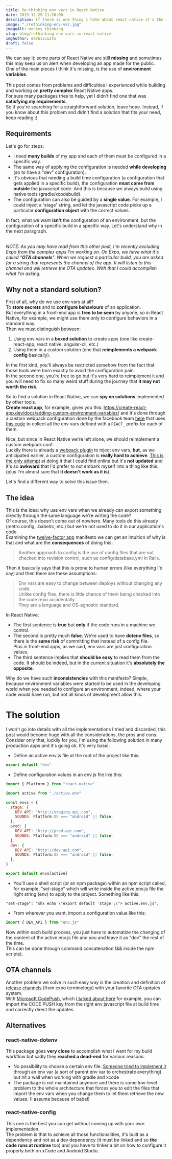 ```yaml
---
title: Re-thinking env vars in React Native
date: 2019-12-29 11:20:00
description: If there is one thing I hate about react native it's the inexistent way of using environment variables
image: "./rethinking-env-var.jpg"
imageAlt: monkey thinking
slug: blog/rethinking-env-vars-in-react-native
imgAuthor: earbiscuits
draft: false
---
```


We can say it: some parts of React Native are still **missing** and sometimes this may keep us on alert when developing an app made for the public.<br/>
One of the main pieces I think it's missing, is the use of **environment variables**.
<br /><br />
This post comes from problems and difficulties I experienced while building and working on **pretty complex** React Native apps.<br/>
For sure many packages tries to help, yet I didn't find one that was **satisfying my requirements**.<br/>
So if you're searching for a straightforward solution, leave hope. Instead, if you know about this problem and didn't find a solution that fits your need, keep reading :)

## Requirements

Let's go for steps:

- I need **many builds** of my app and each of them must be configured in a specific way.
- The same way of applying the configuration is needed **while developing** (so to have a "dev" configuration).
- It's obvious that needing a build time configuration (a configuration that gets applied in a specific build), the configuration **must come from outside** the javascript code. And this is because we always build using native tools (gradle/xcodebuild).
- The configuration can also be guided by a **single value**.
  For example, I could inject a 'stage' string, and let the javascript code picks up a particular **configuration object** with the correct values.

In fact, what we want **isn't** the configuration of an environment, but the configuration of a specific build in a specific way. Let's understand why in the next paragraph.<br/><br/>

_NOTE: As you may have read from this other post, I'm recently excluding Expo from the complex apps I'm working on.
On Expo, we have what it's called "**OTA channels**". When we request a particular build, you are asked for a string that represents the channel of the app. It will listen to this channel and will retrieve the OTA updates. With that I could accomplish what I'm asking._

## Why not a standard solution?

First of all, why do we use env vars at all?<br/>
To **store secrets** and to **configure behaviours** of an application.<br/>
But everything in a front-end app is **free to be seen** by anyone, so in React Native, for example, we might use them only to configure behaviors in a standard way.<br/>
Then we must distinguish between:

1. Using env vars in a **boxed solution** to create apps (one like create-react-app, react native, angular-cli, etc.)
2. Using them in a custom solution (one that **reimplements a webpack config** basically).

In the first kind, you'll always be restricted somehow from the fact that those tools were born exactly to avoid the configuration pain.<br/>
In the second one, you're free to go but it's very hard to reimplement it and you will need to fix so many weird stuff during the journey that **it may not worth the risk**.

So to find a solution in React Native, we can **spy on solutions** implemented by other tools.<br/>
**Create react app**, for example, gives you this: https://create-react-app.dev/docs/adding-custom-environment-variables/ and it's done through a custom webpack configuration done by the facebook team [here](https://github.com/facebook/create-react-app/blob/master/packages/react-scripts/config/webpack.config.js) that uses [this code](https://github.com/facebook/create-react-app/blob/master/packages/react-scripts/config/env.js) to collect all the env vars defined with a `REACT_` prefix for each of them.

Nice, but since in React Native we're left alone, we should reimplement a custom webpack conf.<br/>
Luckily there is already a [webpack plugin](https://github.com/mrsteele/dotenv-webpack#readme) to inject env vars, **but**, as we anticipated earlier, a custom configuration is **really hard to achieve**.
[This is the only attempt](https://github.com/reactnativecn/react-native-webpack) at doing it that I could find online but it's **not updated** and it's so **awkward** that I'd prefer to not embark myself into a thing like this. (plus I'm almost sure that **it doesn't work as it is**).

Let's find a different way to solve this issue then.

## The idea

This is the idea: why use env vars when we already can export something directly through the same language we're writing the code?<br/>
Of course, this doesn't come out of nowhere. Many tools do this already (metro.config, .babelrc, etc.) but we're not used to do it in our application's code.<br/>
Examining the [twelve-factor app](https://12factor.net/config) manifesto we can get an intuition of why is that and what are the **consequences** of doing this:

> Another approach to config is the use of config files that are not checked into revision control, such as config/database.yml in Rails.

Then it basically says that this is prone to human errors (like everything I'd say) and then there are these assumptions:

> Env vars are easy to change between deploys without changing any code.<br/>
> Unlike config files, there is little chance of them being checked into the code repo accidentally.<br/>
> They are a language and OS-agnostic standard.

In React Native:

- The first sentence is **true** but **only** if the code runs in a machine we control.
- The second is pretty much **false**. We're used to have **dotenv files**, so there is the **same risk** of committing that instead of a config file.<br/>Plus in front-end apps, as we said, env vars are just configuration values.
- The third sentence implies that **should be easy** to read them from the code. It should be indeed, but in the current situation it's **absolutely the opposite**.

Why do we have such **inconsistencies** with this manifesto? Simple, because environment variables were started to be used in the developing world when you needed to configure an environment, indeed, where your code would have run, but not all kinds of development allow this.

# The solution

I won't go into details with all the implementations I tried and discarded, this post would become huge with all the considerations, the pros and cons. Consider only that, luckily for you, I'm using the following solution in many production apps and it's going ok.
It's very basic:

- Define an active.env.js file at the root of the project like this:

```javascript
export default "dev"
```

- Define configuration values in an env.js file like this:

```javascript
import { Platform } from "react-native"

import active from "./active.env"

const envs = {
  stage: {
    DEV_API: "http://staging.api.com",
    SOUNDS: Platform.OS === "android" || false,
  },
  prod: {
    DEV_API: "http://prod.api.com",
    SOUNDS: Platform.OS === "android" || false,
  },
  dev: {
    DEV_API: "http://dev.api.com",
    SOUNDS: Platform.OS === "android" || false,
  },
}

export default envs[active]
```

- You'll use a shell script (or an npm package) within an npm script called, for example, "set-stage" which will write inside the active.env.js file the right string (env) to apply to the project. Something like this:

```
"set-stage": "shx echo \"export default 'stage';\"> active.env.js",
```

- From wherever you want, import a configuration value like this:

```javascript
import { DEV_API } from "env.js"
```

Now within each build process, you just have to automatize the changing of the content of the active.env.js file and you and leave it as "dev" the rest of the time.<br/>
This can be done through command concatenation (&& inside the npm scripts).

## OTA channels

Another problem we solve in such easy way is the creation and definition of [release channels](https://docs.expo.io/versions/latest/distribution/release-channels/) (from expo terminology) with your favorite OTA updates system.<br />
With [Microsoft CodePush](https://github.com/microsoft/react-native-code-push), which [I talked about here](https://giacomocerquone.com/blog/microsoft-codepush-integration-in-react-native-0.60) for example, you can import the CODE PUSH key from the right env javascript file at build time and correctly direct the updates.

## Alternatives

### react-native-dotenv

This package goes **very close** to accomplish what I want for my build workflow but sadly they **reached a dead-end** for various reasons:

- No possibility to choose a certain env file.
  [Someone tried to implement it](https://github.com/zetachang/react-native-dotenv/pull/34) through an env var (a sort of parent env var to orchestrate everything) but hit a wall when working with gradle and xcode
- The package is not maintained anymore and there is some low-level problem to the whole architecture that forces you to edit the files that import the env vars when you change them to let them retrieve the new values. (I assume because of babel)

### react-native-config

This one is the best you can get without coming up with your own implementation.<br />
The problem is that to achieve all those functionalities, it's built as a dependency and not as a dev dependency (it must be linked and so **the code runs at runtime** too) and you have to tinker a bit on how to configure it properly both on xCode and Android Studio.
